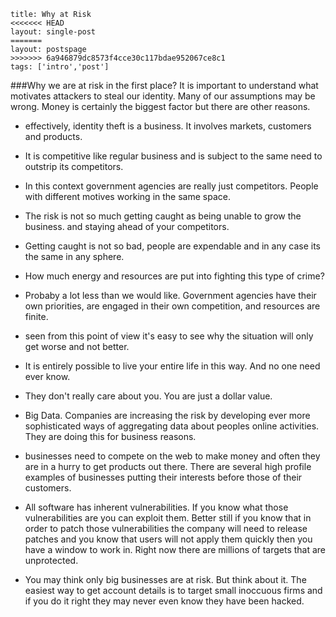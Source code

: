 ```
title: Why at Risk
<<<<<<< HEAD
layout: single-post
=======
layout: postspage
>>>>>>> 6a946879dc8573f4cce30c117bdae952067ce8c1
tags: ['intro','post']

```

###Why we are at risk in the first place?
It is important to understand what motivates attackers to steal our identity. Many of our assumptions may be wrong. Money is certainly the biggest factor but there are other reasons.

- effectively, identity theft is a business. It involves markets, customers and products.

- It is competitive like regular business and is subject to the same need to outstrip its competitors.
- In this context government agencies are really just competitors. People with different motives working in the same space. 
- The risk is not so much getting caught as being unable to grow the business. and staying ahead of your competitors.
- Getting caught is not so bad, people are expendable and in any case its the same in any sphere.
- How much energy and resources are put into fighting this type of crime?
- Probaby a lot less than we would like. Government agencies have their own priorities, are engaged in their own competition, and resources are finite.
- seen from this point of view it's easy to see why the situation will only get worse and not better.
- It is entirely possible to live your entire life in this way. And no one need ever know. 
- They don't really care about you. You are just a dollar value.
- Big Data. Companies are increasing the risk by developing ever more sophisticated ways of aggregating data about peoples online activities. They are doing this for business reasons.
- businesses need to compete on the web to make money and often they are in a hurry to get products out there. There are several high profile examples of businesses putting their interests before those of their customers.
- All software has inherent vulnerabilities. If you know what those vulnerabilities are you can exploit them. Better still if you know that in order to patch those vulnerabilities the company will need to release patches and you know that users will not apply them quickly then you have a window to work in. Right now there are millions of targets that are unprotected.
- You may think only big businesses are at risk. But think about it. The easiest way to get account details is to target small inoccuous firms and if you do it right they may never even know they have been hacked.